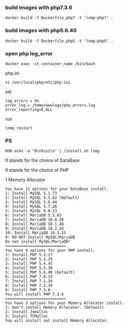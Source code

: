 
### build images with php7.3.6

```
docker build -f Dockerfile_php7 -t 'lnmp:php7' .
```

### build images with php5.6.40

```
docker build -f Dockerfile_php5 -t 'lnmp:php5' .
```

### open php log_error

```
docker exec -it container_name /bin/bash
```

php.ini

```
vi /usr/local/php/etc/php.ini
```

set
```
log_errors = On
error_log = /home/wwwlogs/php_errors.log
error_reporting=E_ALL

```
run
```
lnmp restart
```

### PS
```
RUN echo -e "0\n9\n1\n" |./install.sh lnmp
```
0 stands for the choice of DataBase

9 stands for the choice of PHP

1  Memory Allocator

```
You have 11 options for your DataBase install.
1: Install MySQL 5.1.73
2: Install MySQL 5.5.62 (Default)
3: Install MySQL 5.6.44
4: Install MySQL 5.7.26
5: Install MySQL 8.0.13
6: Install MariaDB 5.5.63
7: Install MariaDB 10.0.38
8: Install MariaDB 10.1.40
9: Install MariaDB 10.2.24
10: Install MariaDB 10.3.15
0: DO NOT Install MySQL/MariaDB
Do not install MySQL/MariaDB!
===========================
You have 9 options for your PHP install.
1: Install PHP 5.2.17
2: Install PHP 5.3.29
3: Install PHP 5.4.45
4: Install PHP 5.5.38
5: Install PHP 5.6.40 (Default)
6: Install PHP 7.0.33
7: Install PHP 7.1.30
8: Install PHP 7.2.19
9: Install PHP 7.3.6
You will install PHP 7.3.6
===========================
You have 3 options for your Memory Allocator install.
1: Don't install Memory Allocator. (Default)
2: Install Jemalloc
3: Install TCMalloc
You will install not install Memory Allocator.

```

